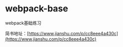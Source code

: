# webpack-base
webpack基础练习

简书地址：[https://www.jianshu.com/p/cc8eee4a430c](https://www.jianshu.com/p/cc8eee4a430c)

